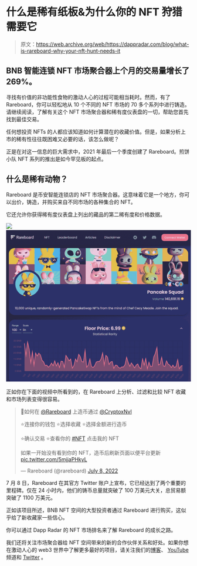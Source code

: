# 什么是稀有纸板&为什么你的 NFT 狩猎需要它

> 原文：<https://web.archive.org/web/https://dappradar.com/blog/what-is-rareboard-why-your-nft-hunt-needs-it>

## BNB 智能连锁 NFT 市场聚合器上个月的交易量增长了 269%。

寻找有价值的非功能性食物的激动人心的过程可能相当耗时。然而，有了 Rareboard，你可以轻松地从 10 个不同的 NFT 市场的 70 多个系列中进行铸造。请继续阅读，了解有关这个 NFT 市场聚合器和稀有度仪表盘的一切，帮助您首先找到最佳交易。

任何想投资 NFTs 的人都应该知道如何计算潜在的收藏价值。但是，如果分析上市的稀有性往往既困难又必要的话，该怎么做呢？

正是在对这一信息的巨大需求中，2021 年最后一个季度创建了 Rareboard。煎饼小队 NFT 系列的推出是如今罕见板的起点。

## 什么是稀有动物？

Rareboard 是币安智能连锁店的 NFT 市场聚合器。这意味着它是一个地方，你可以出价，铸造，并购买来自不同市场的各种集合的 NFT。

它还允许你获得稀有度仪表盘上列出的藏品的第二稀有度和价格数据。

![](img/843766fd2a088de4442bebf7cf916b2e.png)![NFT marketplace aggregator Rareboard](img/096bef1534a1ca3f0f541ee6a516c2e1.png)

正如你在下面的视频中所看到的，在 Rareboard 上分析、过滤和比较 NFT 收藏和市场列表变得很容易。

> 🚀如何在 [@Rareboard](https://web.archive.org/web/20220813153309/https://twitter.com/rareboard?ref_src=twsrc%5Etfw) 上造币通过 [@CryptoxNvl](https://web.archive.org/web/20220813153309/https://twitter.com/CryptoxNvl?ref_src=twsrc%5Etfw)
> 
> ⭐️连接你的钱包
> ⭐️选择收藏
> ⭐️选择金额进行造币
> 
> ⭐️确认交易
> ⭐️查看你的 [#NFT](https://web.archive.org/web/20220813153309/https://twitter.com/hashtag/NFT?src=hash&ref_src=twsrc%5Etfw) 点击我的 NFT
> 
> 如果一开始没有看到你的 NFT，造币后刷新页面以便平台更新[pic.twitter.com/5mjjaPHkyL](https://web.archive.org/web/20220813153309/https://t.co/5mjjaPHkyL)
> 
> — Rareboard (@rareboard) [July 8, 2022](https://web.archive.org/web/20220813153309/https://twitter.com/rareboard/status/1545330480551272448?ref_src=twsrc%5Etfw)

7 月 8 日，Rareboard 在其官方 Twitter 账户上宣布，它已经达到了两个重要的里程碑。仅在 24 小时内，他们的铸币总量就突破了 100 万美元大关，总贸易额突破了 1100 万美元。

正如该项目所述，BNB NFT 空间的大型投资者通过 Rareboard 进行购买，这似乎给了新收藏家一些信心。

你可以通过 Dapp Radar 的 NFT 市场排名来了解 Rareboard 的成长之路。

我们还将关注市场聚合器给 NFT 空间带来的新的合作伙伴关系和好处。如果你想在激动人心的 web3 世界中了解更多最好的项目，请关注我们的[博客](https://web.archive.org/web/20220813153309/https://dappradar.com/blog/)、 [YouTube](https://web.archive.org/web/20220813153309/https://www.youtube.com/c/DappRadar) 频道和 [Twitter](https://web.archive.org/web/20220813153309/https://twitter.com/dappradar) 。